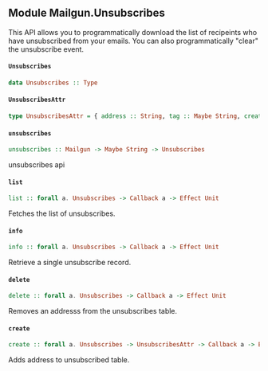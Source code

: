 ## Module Mailgun.Unsubscribes

This API allows you to programmatically download the list of recipeints
who have unsubscribed from your emails. You can also programmatically
"clear" the unsubscribe event.

#### `Unsubscribes`

``` purescript
data Unsubscribes :: Type
```

#### `UnsubscribesAttr`

``` purescript
type UnsubscribesAttr = { address :: String, tag :: Maybe String, created_at :: Effect Date }
```

#### `unsubscribes`

``` purescript
unsubscribes :: Mailgun -> Maybe String -> Unsubscribes
```

unsubscribes api

#### `list`

``` purescript
list :: forall a. Unsubscribes -> Callback a -> Effect Unit
```

Fetches the list of unsubscribes.

#### `info`

``` purescript
info :: forall a. Unsubscribes -> Callback a -> Effect Unit
```

Retrieve a single unsubscribe record.

#### `delete`

``` purescript
delete :: forall a. Unsubscribes -> Callback a -> Effect Unit
```

Removes an addresss from the unsubscribes table.

#### `create`

``` purescript
create :: forall a. Unsubscribes -> UnsubscribesAttr -> Callback a -> Effect Unit
```

Adds address to unsubscribed table.


